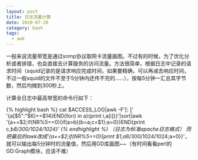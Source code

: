 ```yaml
---
layout: post
title: 日志流量计算
date: 2010-07-28
category: bash
tags:
  - awk
---
```


一般来说流量带宽是通过snmp协议取网卡流量画图。不过有的时候，为了优化分析或者排错，也会直接去计算服务的访问流量。方法很简单，根据日志中记录的请求时间（squid记录的是请求响应完成时间，如果要精确，可以再减去响应时间，不过一般squid的文件不至于5分钟内还传不完的……），按每5分钟一汇总其字节数，然后均摊到300秒上。

计算全日志中最高带宽的命令行如下：

{% highlight bash %}
cat $ACCESS_LOG|awk -F'[: ]' '{a[$5":"$6]+=$14}END{for(i in a){print i,a[i]}}'|sort|awk '{a+=$2;if(NR%5==0){if(a>b){b=a;c=$1};a=0}}END{print c,b*8/300/1024/1024}'
{% endhighlight %}
（日志为标准apache日志格式）
而把最后的awk改成'{a+=$2;if(NR%5==0){print $1,a*8/300/1024/1024;a=0}}'，就可以输出每5分钟时的流量值，然后用GD库画图~~（有时间看看perl的GD:Graph模块，应该不难）

